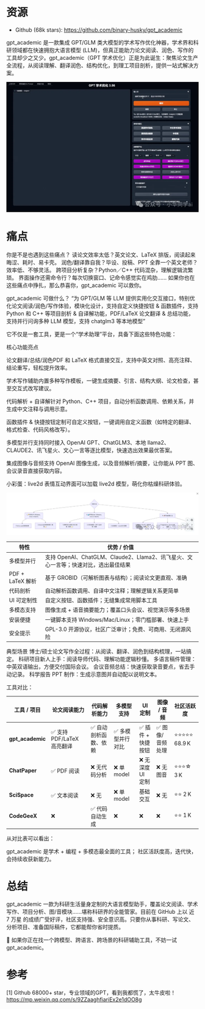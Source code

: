 # 资源

- Github (68k stars): https://github.com/binary-husky/gpt_academic

gpt_academic 是一款集成 GPT/GLM 类大模型的学术写作优化神器，学术界和科研领域都在快速拥抱大语言模型 (LLM)，但真正能助力论文阅读、润色、写作的工具却少之又少。gpt_academic（GPT 学术优化）正是为此诞生：聚焦论文生产全流程，从阅读理解、翻译润色、结构优化，到理工项目剖析，提供一站式解决方案。

![](.03_gpt_academic_images/界面.png)

# 痛点

你是不是也遇到这些痛点？
读论文效率太低？英文论文、LaTeX 排版，阅读起来晦涩、耗时、易卡壳。
润色/翻译靠自我？毕设、投稿、PPT 全靠一个英文老师？效率低、不够灵活。
跨项目分析复杂？Python／C++ 代码混杂，理解逻辑流繁琐。
界面操作还需命令行？每次切换窗口、记命令感觉实在鸡肋……
如果你也在这些痛点中挣扎，那么恭喜你，gpt_academic 可以救你。

gpt_academic 可做什么？
“为 GPT/GLM 等 LLM 提供实用化交互接口，特别优化论文阅读/润色/写作体验，模块化设计，支持自定义快捷按钮 & 函数插件，支持 Python 和 C++ 等项目剖析 & 自译解功能，PDF/LaTeX 论文翻译 & 总结功能，支持并行问询多种 LLM 模型，支持 chatglm3 等本地模型”

它不仅是一套工具，更是一个“学术助理”平台，具备下面这些特色功能：

核心功能亮点

论文翻译/总结/润色PDF 和 LaTeX 格式直接交互，支持中英文对照、高亮注释、结论重写，轻松提升效率。

学术写作辅助内置多种写作模板，一键生成摘要、引言、结构大纲、论文检查，甚至交互式改写建议。

代码解析 + 自译解针对 Python、C++ 项目，自动分析函数调用、依赖关系，并生成中文注释与调用示意。

函数插件 & 快捷按钮定制可自定义按钮，一键调用自定义函数（如特定的翻译、格式检查、代码风格改写）。

多模型并行支持同时接入 OpenAI GPT、ChatGLM3、本地 llama2、CLAUDE2、讯飞星火、文心一言等逐比模型，快速选出效果最优答案。

集成图像与音频支持 OpenAI 图像生成，以及音频解析/摘要，让你能从 PPT 图、会议录音直接获取内容。

小彩蛋：live2d 表情互动界面可以加载 live2d 模型，萌化你枯燥科研体验。

![](.03_gpt_academic_images/技术架构.png)

| 特性         | 优势 / 价值                                                                 |
| ------------ | --------------------------------------------------------------------------- |
| 多模型并行   | 支持 OpenAI、ChatGLM、Claude2、Llama2、讯飞星火、文心一言等；快速对比，选出最佳结果 |
| PDF + LaTeX 解析 | 基于 GROBID（可解析图表与结构）；阅读论文更直观、准确                           |
| 代码剖析     | 自动解析函数调用、自译中文注释；理解逻辑关系更简单                           |
| UI 可定制性  | 自定义按钮、函数插件；无缝集成常用脚本工具                                 |
| 多模态支持   | 图像生成 + 语音摘要能力；覆盖口头会议、视觉演示等多场景                       |
| 安装便捷     | 一键脚本支持 Windows/Mac/Linux；零门槛部署、快速上手                       |
| 安全提示     | GPL-3.0 开源协议，社区广泛审计；免费、可商用、无闭源风险                   |


典型场景
博士/硕士论文写作全过程：从阅读、翻译、润色到结构梳理，一站搞定。
科研项目新人上手：阅读导师代码、理解功能逻辑秒懂。
多语言稿件管理：中英双语输出，方便交付国际会议。
会议音频总结：快速获取录音要点，省去手动记录。
科学报告 PPT 制作：生成示意图并自动配以说明文本。

工具对比：

| 工具 / 项目       | 论文阅读能力           | 代码解析能力           | 多模型支持           | UI 定制             | 图像 / 音频         | 社区活跃度         |
| ----------------- | ---------------------- | ---------------------- | -------------------- | ------------------- | ------------------- | ------------------ |
| **gpt_academic**  | ✅ 支持 PDF/LaTeX 高亮翻译 | ✅ 自动剖析函数、依赖    | ✅ 多模型并行对比     | ✅ 插件 + 快捷按钮   | ✅ 图像/音频处理     | ⭐⭐⭐⭐⭐ 68.9 K      |
| **ChatPaper**     | ✅ PDF 阅读             | ❌ 无代码分析          | ❌ 单 model           | ❌ 无深度 UI 定制    | ❌ 无图音            | ⭐⭐⭐☆ 3 K           |
| **SciSpace**      | ✅ 文本阅读             | ❌ 无                  | ❌ 单 model           | 基础交互              | ❌ 无               | ⭐⭐ 2 K             |
| **CodeGeeX**      | ❌                     | ✅ 代码自动生成        | ❌                    | ❌                  | ❌                  | ⭐⭐ 1 K             |

从对比表可以看出：

gpt_academic 是学术 + 编程 + 多模态最全面的工具；
社区活跃度高，迭代快，会持续收获新能力。

# 总结
gpt_academic 一款为科研生活量身定制的大语言模型助手，覆盖论文阅读、学术写作、项目分析、图/音模块……堪称科研界的全能管家。目前在 GitHub 上以 近 7 万星 的成绩广受好评，社区支持强、安全意识高。只要你从事科研、写论文、分析项目、准备国际稿件，它都能帮你省时提质。

🧠 如果你正在找一个跨模型、跨语言、跨场景的科研辅助工具，不妨一试 gpt_academic。

# 参考

[1] Github 68000+ star，专业领域的GPT，看到我都慌了，太牛皮啦！https://mp.weixin.qq.com/s/9ZZaaghfiariEx2e1dOO8g